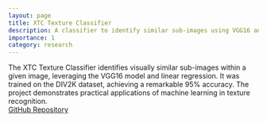 ```yaml
---
layout: page
title: XTC Texture Classifier
description: A classifier to identify similar sub-images using VGG16 and linear regression.
importance: 1
category: research
---
```


The XTC Texture Classifier identifies visually similar sub-images within a given image, leveraging the VGG16 model and linear regression. It was trained on the DIV2K dataset, achieving a remarkable 95% accuracy. The project demonstrates practical applications of machine learning in texture recognition.  
[GitHub Repository](https://github.com/bardia-ardakanian/XTC/tree/main)
